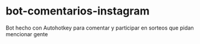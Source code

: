 # bot-comentarios-instagram
Bot hecho con Autohotkey para comentar y participar en sorteos que pidan mencionar gente
